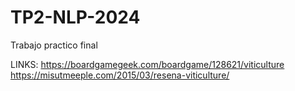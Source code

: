 # TP2-NLP-2024
Trabajo practico final 

LINKS: https://boardgamegeek.com/boardgame/128621/viticulture https://misutmeeple.com/2015/03/resena-viticulture/
